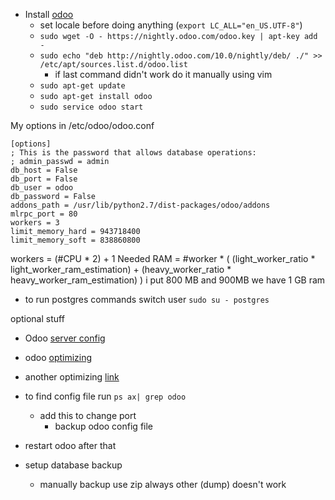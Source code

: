* Install [odoo](http://www.odoo.com/documentation/10.0/setup/install.html)
  * set locale before doing anything (```export LC_ALL="en_US.UTF-8"```)
  * ```sudo wget -O - https://nightly.odoo.com/odoo.key | apt-key add -```
  * ```sudo echo "deb http://nightly.odoo.com/10.0/nightly/deb/ ./" >> /etc/apt/sources.list.d/odoo.list```
    * if last command didn't work do it manually using vim
  * ```sudo apt-get update```
  * ```sudo apt-get install odoo```
  * ```sudo service odoo start```


My options in /etc/odoo/odoo.conf
```
[options]
; This is the password that allows database operations:
; admin_passwd = admin
db_host = False
db_port = False
db_user = odoo
db_password = False
addons_path = /usr/lib/python2.7/dist-packages/odoo/addons
mlrpc_port = 80
workers = 3
limit_memory_hard = 943718400
limit_memory_soft = 838860800
```

workers = (#CPU * 2) + 1
Needed RAM = #worker * ( (light_worker_ratio * light_worker_ram_estimation) + (heavy_worker_ratio * heavy_worker_ram_estimation) )
i put 800 MB and 900MB we have 1 GB ram

* to run postgres commands switch user ```sudo su - postgres```

optional stuff
* Odoo [server config](https://www.linode.com/docs/websites/cms/install-odoo-9-erp-on-ubuntu-14-04)
* odoo [optimizing](https://www.odoo.com/documentation/10.0/setup/deploy.html)
* another optimizing [link](https://www.rosehosting.com/blog/how-to-speed-up-odoo/)
* to find config file run ```ps ax| grep odoo```
  * add this to change port 
    * backup odoo config file
* restart odoo after that

* setup database backup
  * manually backup use zip always other (dump) doesn't work


  
  
